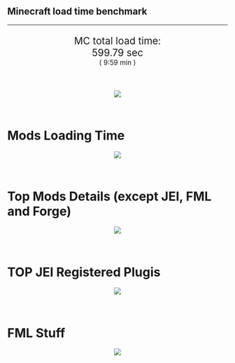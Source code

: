 ## Minecraft load time benchmark


---

<p align="center" style="font-size:160%;">
MC total load time:<br>
599.79 sec
<br>
<sup><sub>(
9:59 min
)</sub></sup>
</p>

<br>


<p align="center">
<img src="https://quickchart.io/chart?w=400&h=30&c={
  type: 'horizontalBar',
  data: {
    datasets: [
      {label:      'MODS:', data: [351.69]},
      {label: 'FML stuff:', data: [248.10]}
    ]
  },
  options: {
    scales: {
      xAxes: [{display: false,stacked: true}],
      yAxes: [{display: false,stacked: true}],
    },
    elements: {rectangle: {borderWidth: 2}},
    legend: {display: false,},
    plugins: {datalabels: {color: 'white',formatter: (value, context) =>
      [context.dataset.label, value].join(' ')
    }}
  }
}"/>
</p>

<br>

# Mods Loading Time
<p align="center">
<img src="https://quickchart.io/chart?w=400&h=300&c={
  type: 'outlabeledPie',
  options: {
    cutoutPercentage: 25,
    plugins: {
      legend: !1,
      outlabels: {
        stretch: 5,
        padding: 1,
        text: (v,i)=>[
          v.labels[v.dataIndex],' ',
          (v.percent*1000|0)/10,
          String.fromCharCode(37)].join('')
      }
    }
  },
  data: {...
`
436e17  76.43s Had Enough Items;
8c2ccd  15.99s Immersive Engineering;
214d9e  14.16s Minecraft Forge;
516fa8  12.21s Ender IO;
a651a8  10.78s IndustrialCraft 2;
8f3087  10.52s Forge Mod Loader;
5161a8   1.42s CraftTweaker2;
495797   8.49s CraftTweaker2 (Script Loading);
813e81   8.16s OpenComputers;
538f30   7.39s Animania;
8f304e   7.24s Astral Sorcery;
8f6c30   5.40s Dynamic Surroundings;
6e175e   5.22s Recurrent Complex;
213664   4.52s Forestry;
436e17   4.02s Integrated Dynamics;
9e2174   3.99s Tinkers' Construct;
308f53   3.89s Village Names;
ba3eb8   3.57s Cyclic;
a86e51   3.55s Extra Utilities 2;
216364   3.47s Thermal Expansion;
3e68ba   3.43s AE2 Unofficial Extended Life;
444444  77.18s 43 Other mods;
333333  53.77s 160 'Fast' mods (load 1.0s - 0.1s);
222222   6.90s 218 'Instant' mods (load %3C 0.1s)
`
    .split(';').reduce((a, l) => {
      l.match(/(\w{6}) *(\d*\.\d*)s (.*)/)
      .slice(1).map((a, i) => [[String.fromCharCode(35),a].join(''), parseFloat(a), a][i])
      .forEach((s, i) => 
        [a.datasets[0].backgroundColor, a.datasets[0].data, a.labels][i].push(s)
      );
      return a
    }, {
      labels: [],
      datasets: [{
        backgroundColor: [],
        data: [],
        borderColor: 'rgba(22,22,22,0.3)',
        borderWidth: 1
      }]
    })
  }
}"/>
</p>

<br>

# Top Mods Details (except JEI, FML and Forge)
<p align="center">
<img src="https://quickchart.io/chart?w=400&h=450&c={
  options: {
    scales: {
      xAxes: [{stacked: true}],
      yAxes: [{stacked: true}],
    },
    plugins: {
      datalabels: {
        anchor: 'end',
        align: 'top',
        color: 'white',
        backgroundColor: 'rgba(46, 140, 171, 0.6)',
        borderColor: 'rgba(41, 168, 194, 1.0)',
        borderWidth: 0.5,
        borderRadius: 3,
        padding: 0,
        font: {size:10},
        formatter: (v,ctx) => 
          ctx.datasetIndex!=ctx.chart.data.datasets.length-1 ? null
            : [((ctx.chart.data.datasets.reduce((a,b)=>a- -b.data[ctx.dataIndex],0)*10)|0)/10,'s'].join('')
      },
      colorschemes: {
        scheme: 'office.Damask6'
      }
    }
  },
  type: 'bar',
  data: {...(() => {
    let a = { labels: [], datasets: [] };
`
1: Construction;
2: Loading Resources;
3: PreInitialization;
4: Initialization;
5: InterModComms$IMC;
6: PostInitialization;
7: LoadComplete;
8: ModIdMapping
`
    .split(';')
      .map(l => l.match(/\d: (.*)/).slice(1))
      .forEach(([name]) => a.datasets.push({ label: name, data: [] }));
`
                          1      2      3      4      5      6      7      8  ;
Had Enough Items      |  0.07|  0.00|  2.45|  0.02|  0.00|  0.00| 73.89|  0.00;
Immersive Engineering |  0.89|  0.01|  1.16|  0.92|  0.00| 13.01|  0.00|  0.00;
Ender IO              |  1.72|  0.01|  4.04|  0.55|  4.52|  0.16|  0.00|  1.21;
IndustrialCraft 2     |  0.70|  0.01|  7.92|  0.95|  0.00|  1.20|  0.00|  0.00;
CraftTweaker2         |  0.56|  0.00|  3.28|  0.01|  0.00|  6.04|  0.01|  0.00;
OpenComputers         |  0.17|  0.02|  4.97|  2.83|  0.19|  0.00|  0.00|  0.00;
Animania              |  0.29|  0.00|  3.11|  0.20|  0.00|  3.79|  0.00|  0.00;
Astral Sorcery        |  0.23|  0.01|  4.55|  1.45|  0.00|  1.00|  0.00|  0.00;
Dynamic Surroundings  |  0.17|  0.01|  0.20|  0.11|  0.00|  0.07|  4.85|  0.00;
Recurrent Complex     |  0.26|  0.01|  0.73|  1.12|  0.00|  3.09|  0.00|  0.00;
Forestry              |  0.36|  0.01|  2.94|  0.94|  0.00|  0.27|  0.00|  0.00;
Integrated Dynamics   |  0.25|  0.01|  3.71|  0.05|  0.00|  0.00|  0.00|  0.00
`
    .split(';').slice(1)
      .map(l => l.split('|').map(s => s.trim()))
      .forEach(([name, ...arr], i) => {
        a.labels.push(name);
        arr.forEach((v, j) => a.datasets[j].data[i] = v)
      }); return a
  })()}
}"/>
</p>

<br>

# TOP JEI Registered Plugis
<p align="center">
<img src="https://quickchart.io/chart?w=700&c={
  options: {
    elements: { rectangle: { borderWidth: 1 } },
    legend: false
  },
  type: 'horizontalBar',
    data: {...(() => {
      let a = {
        labels: [], datasets: [{
          backgroundColor: 'rgba(0, 99, 132, 0.5)',
          borderColor: 'rgb(0, 99, 132)',
          data: []
        }]
      };
`
  3.21: crazypants.enderio.machines.integration.jei.MachinesPlugin;
  3.19: com.rwtema.extrautils2.crafting.jei.XUJEIPlugin;
  2.88: li.cil.oc.integration.jei.ModPluginOpenComputers;
  2.64: cofh.thermalexpansion.plugins.jei.JEIPluginTE;
  2.12: mezz.jei.plugins.vanilla.VanillaPlugin;
  1.54: com.github.sokyranthedragon.mia.integrations.jer.JeiJerIntegration$1;
  1.33: jeresources.jei.JEIConfig;
  1.04: forestry.factory.recipes.jei.FactoryJeiPlugin;
  1.01: ic2.jeiIntegration.SubModule;
  0.90: com.buuz135.thaumicjei.ThaumcraftJEIPlugin;
  0.85: com.buuz135.industrial.jei.JEICustomPlugin;
  0.66: knightminer.tcomplement.plugin.jei.JEIPlugin;
  0.56: nc.integration.jei.NCJEI;
  0.53: mctmods.smelteryio.library.util.jei.JEI;
  0.42: crazypants.enderio.base.integration.jei.JeiPlugin;
  4.67: Other 121 Plugins
`
        .split(';')
        .map(l => l.split(':'))
        .forEach(([time, name]) => {
          a.labels.push(name);
          a.datasets[0].data.push(time)
        })
        ; return a
    })()
  }
}"/>
</p>

<br>

# FML Stuff
<p align="center">
<img src="https://quickchart.io/chart?w=500&h=400&c={
  options: {
    rotation: Math.PI,
    cutoutPercentage: 55,
    plugins: {
      legend: !1,
      outlabels: {
        stretch: 5,
        padding: 1,
        text: (v)=>v.labels
      },
      doughnutlabel: {
        labels: [
          {
            text: 'FML stuff:',
            color: 'rgba(128, 128, 128, 0.5)',
            font: {size: 18}
          },
          {
            text: [248.10,'s'].join(''),
            color: 'rgba(128, 128, 128, 1)',
            font: {size: 22}
          }
        ]
      },
    }
  },
  type: 'outlabeledPie',
  data: {...(() => {
    let a = {
      labels: [],
      datasets: [{
        backgroundColor: [],
        data: [],
        borderColor: 'rgba(22,22,22,0.3)',
        borderWidth: 2
      }]
    };
`
993A00   2.04s Loading sounds;
994400   2.09s Loading Resource - SoundHandler;
994F00  51.82s ModelLoader: blocks;
995900  10.97s ModelLoader: items;
996300   9.70s ModelLoader: baking;
996D00   4.73s Applying remove recipe actions;
997700   0.17s Applying remove furnace recipe actions;
444444 166.58s Other
`
    .split(';')
      .map(l => l.match(/(\w{6}) *(\d*\.\d*)s (.*)/))
      .forEach(([, col, time, name]) => {
        a.labels.push([name, ' ', time, 's'].join(''));
        a.datasets[0].data.push(parseFloat(time));
        a.datasets[0].backgroundColor.push([String.fromCharCode(35), col].join(''))
      })
      ; return a
  })()}
}"/>
</p>

<br>

